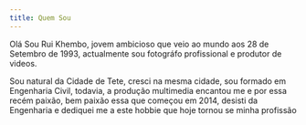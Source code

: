 ```yaml
---
title: Quem Sou
---
```


Olá Sou Rui Khembo, jovem ambicioso que veio ao mundo aos 28 de Setembro de 1993, actualmente sou fotográfo profissional e produtor de videos.

Sou natural da Cidade de Tete, cresci na mesma cidade, sou formado em Engenharia Civil,
todavia, a produção multimedia encantou me e por essa recém paixão, bem paixão essa
que começou em 2014, desisti da Engenharia e dediquei me a este hobbie que hoje
tornou se minha profissão